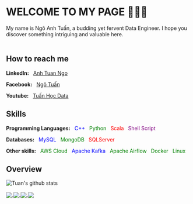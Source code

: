 # WELCOME TO MY PAGE 👋👋👋
My name is Ngô Anh Tuấn, a budding yet fervent Data Engineer. I hope you discover something intriguing and valuable here.
<br>
<br>

## How to reach me
<p>
  <p>
    <strong>LinkedIn:</strong>
    <span>&nbsp;</span>
    <a href="https://www.linkedin.com/in/anh-tuan-ngo-4bab102a3/" target="_blank">Anh Tuan Ngo</a>  
  </p>
  <p>
    <strong>Facebook:</strong>
    <span>&nbsp;</span>
    <a href="https://www.facebook.com/ngoanhtuan1101/" alt="Facebook">Ngô Tuấn</a>
  </p>
  <p>
    <strong>Youtube:</strong>
    <span>&nbsp;</span>
    <a href="https://www.youtube.com/@tuanit03" alt="Youtube channel" target="_blank">Tuấn Học Data</a>
  </p>
</p>

## Skills
<p>
    <strong>Programming Languages:</strong>
    <span>&nbsp;</span>
    <span style="color:blue">C++</span> 
    <span>&nbsp;</span>
    <span style="color:green">Python</span> 
    <span>&nbsp;</span>
    <span style="color:red">Scala</span> 
    <span>&nbsp;</span>
    <span style="color:purple">Shell Script</span>
</p>
<p>
    <strong>Databases:</strong>
    <span>&nbsp;</span>
    <span style="color:blue">MySQL</span> 
    <span>&nbsp;</span>
    <span style="color:green">MongoDB</span> 
    <span>&nbsp;</span>
    <span style="color:red">SQLServer</span> 
</p>
<p>
    <strong>Other skills:</strong>
    <span>&nbsp;</span>
    <span style="color:green">AWS Cloud</span> 
    <span>&nbsp;</span>
    <span style="color:blue">Apache Kafka</span> 
    <span>&nbsp;</span>
    <span style="color:green">Apache Airflow</span>
    <span>&nbsp;</span>
    <span style="color:green">Docker</span>
    <span>&nbsp;</span>
    <span style="color:green">Linux</span>
</p>

## Overview
![Tuan's github stats](https://github-readme-stats-git-masterrstaa-rickstaa.vercel.app/api?username=tuanit03&show_icons=true&theme=tokyonight&hide=contribs,prs,issues)

<a href="https://github.com/tuanit03/Building_Data_Pipelines">
  <!-- Change the `github-readme-stats.anuraghazra1.vercel.app` to `github-readme-stats.vercel.app`  -->
  <img align="center" src="https://github-readme-stats.anuraghazra1.vercel.app/api/pin/?username=tuanit03&repo=Building_Data_Pipelines&theme=radical" />
</a>    

<a href="https://github.com/tuanit03/Multinomial_Naive_Bayes">
  <!-- Change the `github-readme-stats.anuraghazra1.vercel.app` to `github-readme-stats.vercel.app`  -->
  <img align="center" src="https://github-readme-stats.anuraghazra1.vercel.app/api/pin/?username=tuanit03&repo=Multinomial_Naive_Bayes&theme=gruvbox" />
</a>    
<a href="https://github.com/tuanit03/HOG_features">
  <!-- Change the `github-readme-stats.anuraghazra1.vercel.app` to `github-readme-stats.vercel.app`  -->
  <img align="center" src="https://github-readme-stats.anuraghazra1.vercel.app/api/pin/?username=tuanit03&repo=HOG_features&theme=dark" />
</a>

<a href="https://github.com/uvipen/Super-mario-bros-PPO-pytorch/">
  <!-- Change the `github-readme-stats.anuraghazra1.vercel.app` to `github-readme-stats.vercel.app`  -->
  <img align="center" src="https://github-readme-stats.anuraghazra1.vercel.app/api/pin/?username=uvipen&repo=Super-mario-bros-PPO-pytorch&theme=merko" />
</a>
